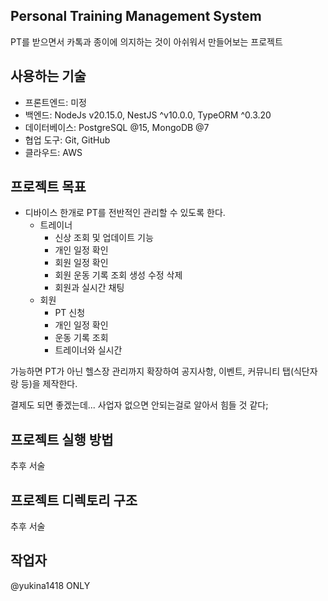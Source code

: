 ## Personal Training Management System

PT를 받으면서 카톡과 종이에 의지하는 것이 아쉬워서 만들어보는 프로젝트

## 사용하는 기술

- 프론트엔드: 미정
- 백엔드: NodeJs v20.15.0, NestJS ^v10.0.0, TypeORM ^0.3.20
- 데이터베이스: PostgreSQL @15, MongoDB @7
- 협업 도구: Git, GitHub
- 클라우드: AWS

## 프로젝트 목표

- 디바이스 한개로 PT를 전반적인 관리할 수 있도록 한다.
  - 트레이너
    - 신상 조회 및 업데이트 기능
    - 개인 일정 확인
    - 회원 일정 확인
    - 회원 운동 기록 조회 생성 수정 삭제
    - 회원과 실시간 채팅
  - 회원
    - PT 신청
    - 개인 일정 확인
    - 운동 기록 조회
    - 트레이너와 실시간

가능하면 PT가 아닌 헬스장 관리까지 확장하여
공지사항, 이벤트, 커뮤니티 탭(식단자랑 등)을 제작한다.

결제도 되면 좋겠는데... 사업자 없으면 안되는걸로 알아서 힘들 것 같다;

## 프로젝트 실행 방법

추후 서술

## 프로젝트 디렉토리 구조

추후 서술

## 작업자

@yukina1418 ONLY
